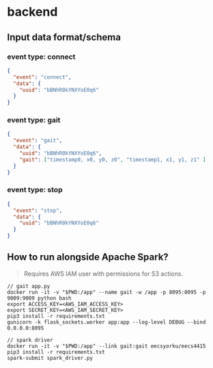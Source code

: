 # backend

## Input data format/schema
### event type: connect
```json
{
  "event": "connect",
  "data": {
    "uuid": "bBNhR0kYNXYoE0q6"
  }
}
```

### event type: gait
```json
{
  "event": "gait",
  "data": {
    "uuid": "bBNhR0kYNXYoE0q6",
    "gait": ["timestamp0, x0, y0, z0", "timestamp1, x1, y1, z1" ]
  }
}
```

### event type: stop
```json
{
  "event": "stop",
  "data": {
    "uuid": "bBNhR0kYNXYoE0q6"
  }
}
```


## How to run alongside Apache Spark?
> Requires AWS IAM user with permissions for S3 actions.
```
// gait app.py
docker run -it -v "$PWD:/app" --name gait -w /app -p 8095:8095 -p 9009:9009 python bash
export ACCESS_KEY=<AWS_IAM_ACCESS_KEY>
export SECRET_KEY=<AWS_IAM_SECRET_KEY>
pip3 install -r requirements.txt
gunicorn -k flask_sockets.worker app:app --log-level DEBUG --bind 0.0.0.0:8095

// spark driver 
docker run -it -v "$PWD:/app" --link gait:gait eecsyorku/eecs4415
pip3 install -r requirements.txt
spark-submit spark_driver.py
```